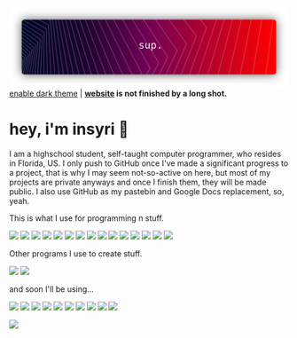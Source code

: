![](https://raw.githubusercontent.com/insyri/insyri/fe861b5f276bcbe24b91ef24cb53c91c9a8e2ddd/gRM.svg)
[enable dark theme](https://docs.github.com/en/github/setting-up-and-managing-your-github-user-account/managing-your-theme-settings) | **[website](https://insyri.github.io/) is not finished by a long shot.**
# hey, i'm insyri :wave:

I am a highschool student, self-taught computer programmer, who resides in Florida, US. I only push to GitHub once I've made a significant progress to a project, that is why I may seem not-so-active on here, but most of my projects are private anyways and once I finish them, they will be made public. I also use GitHub as my pastebin and Google Docs replacement, so, yeah.

This is what I use for programming n stuff.

![](https://img.shields.io/badge/Visual%20Studio%20Code-05122A?logo=visual-studio-code&logoColor=0078d7&style=for-the-badge) ![](https://shields.io/badge/Windows%2010-05122A?logo=windows&logoColor=0078D6&style=for-the-badge) ![](https://shields.io/badge/Typescript-05122A?logo=typescript&style=for-the-badge) ![](https://shields.io/badge/Javascript-05122A?logo=javascript&style=for-the-badge) ![](https://shields.io/badge/Rust-05122A?logo=rust&logoColor=e33c24&style=for-the-badge) ![](https://shields.io/badge/Lua-05122A?logo=lua&logoColor=2C2D72&style=for-the-badge) ![](https://shields.io/badge/Node.js-05122A?logo=node.js&style=for-the-badge) ![](https://shields.io/badge/Npm-05122A?logo=npm&style=for-the-badge) ![](https://shields.io/badge/Nodemon-05122A?logo=nodemon&style=for-the-badge) ![](https://shields.io/badge/Prisma-05122A?logo=prisma&style=for-the-badge) ![](https://shields.io/badge/React-05122A?&logoColor=2C2D72&logo=react&style=for-the-badge) ![](https://shields.io/badge/Windows%20Terminal-05122A?logo=windows-terminal&style=for-the-badge) ![](https://shields.io/badge/Powershell-05122A?logo=powershell&style=for-the-badge) ![](https://shields.io/badge/Git-05122A?logo=git&style=for-the-badge) ![](https://shields.io/badge/Stack%20Overflow-05122A?logo=stack-overflow&style=for-the-badge)

Other programs I use to create stuff.

![](https://shields.io/badge/Affinity%20Designer-05122A?logo=affinity-designer&logoColor=1B72BE&style=for-the-badge) ![](https://shields.io/badge/Roblox%20(Studio)-05122A?logo=roblox&style=for-the-badge)

and soon I'll be using...

![](https://shields.io/badge/Unreal%20Engine-05122A?logo=unreal-engine&style=for-the-badge) ![](https://shields.io/badge/Wolfram-05122A?logo=wolfram-language&logoColor=DD1100&style=for-the-badge) ![](https://shields.io/badge/C++-05122A?logo=C%2B%2B&logoColor=00599C&style=for-the-badge) ![](https://shields.io/badge/Java-05122A?logo=java&logoColor=00599C&style=for-the-badge)  ![](https://shields.io/badge/DigitalOcean-05122A?logo=digitalocean&style=for-the-badge) ![](https://shields.io/badge/Source%20Engine-05122A?logo=source-engine&style=for-the-badge) ![](https://shields.io/badge/Cloudflare-05122A?logo=cloudflare&style=for-the-badge) ![](https://shields.io/badge/FFmpeg-05122A?logo=ffmpeg&logoColor=007808&style=for-the-badge) ![](https://shields.io/badge/GNU%20PGP-05122A?logo=gnu-privacy-guard&style=for-the-badge) ![](https://shields.io/badge/DirectX%2012%20Ultimate-05122A?logo=microsoft&logoColor=83bb05&style=for-the-badge)

![](https://camo.githubusercontent.com/f2fc76db99680b4630861e9989062ad2ae3c042b077922f81e8eb20cae9b9f08/68747470733a2f2f6d6574726963732e6c65636f712e696f2f696e73797269)
